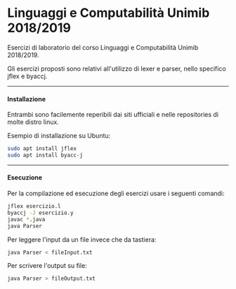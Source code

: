 # Linguaggi e Computabilità Unimib 2018/2019
Esercizi di laboratorio del corso Linguaggi e Computabilità Unimib 2018/2019.

Gli esercizi proposti sono relativi all'utilizzo di lexer e parser, nello specifico jflex e byaccj.
___
#### Installazione
Entrambi sono facilemente reperibili dai siti ufficiali e nelle repositories di molte distro linux.

Esempio di installazione su Ubuntu:

``` bash
sudo apt install jflex
sudo apt install byacc-j
```
___
#### Esecuzione
Per la compilazione ed esecuzione degli esercizi usare i seguenti comandi:

``` bash
jflex esercizio.l
byaccj -J esercizio.y
javac *.java
java Parser
```
Per leggere l'input da un file invece che da tastiera:

``` bash
java Parser < fileInput.txt
```

Per scrivere l'output su file:

``` bash
java Parser > fileOutput.txt
```
